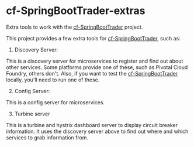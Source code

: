 # cf-SpringBootTrader-extras
Extra tools to work with the [cf-SpringBootTrader](https://github.com/dpinto-pivotal/cf-SpringBootTrader) project.

This project provides a few extra tools for [cf-SpringBootTrader](https://github.com/dpinto-pivotal/cf-SpringBootTrader), such as:

1. Discovery Server:

This is a discovery server for microservices to register and find out about other services. Some platforms provide one of these, such as Pivotal Cloud Foundry, others don't. Also, if you want to test the [cf-SpringBootTrader](https://github.com/dpinto-pivotal/cf-SpringBootTrader) locally, you'll need to run one of these.

2. Config Server:

This is a config server for microservices.

3. Turbine server

This is a turbine and hystrix dashboard server to display circuit breaker information. It uses the discovery server above to find out where and which services to grab information from.
